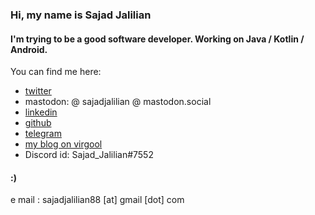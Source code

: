 ### Hi, my name is Sajad Jalilian

#### I'm trying to be a good software developer. Working on Java / Kotlin / Android.

You can find me here:

- [twitter](https://twitter.com/Sajad_Jalilian)
- mastodon: @ sajadjalilian @ mastodon.social
- [linkedin](https://linkedin.com/in/sajadjalilian)
- [github](https://github.com/SajadJalilian)
- [telegram](https://t.me/sajadjalilian)
- [my blog on virgool](https://virgool.io/@SajadJ)
- Discord id: Sajad_Jalilian#7552

#### :)

e mail : sajadjalilian88 [at] gmail [dot] com
